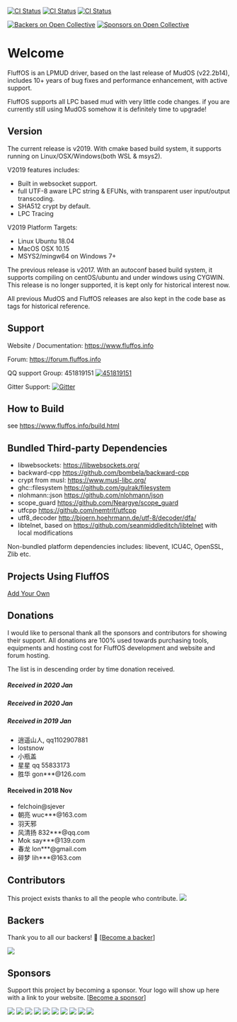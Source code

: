 [![CI Status](https://github.com/fluffos/fluffos/workflows/CI%20on%20ubuntu/badge.svg)](https://github.com/fluffos/fluffos/actions)
[![CI Status](https://github.com/fluffos/fluffos/workflows/CI%20on%20OSX/badge.svg)](https://github.com/fluffos/fluffos/actions)
[![CI Status](https://github.com/fluffos/fluffos/workflows/CI%20on%20Windows/badge.svg)](https://github.com/fluffos/fluffos/actions)


[![Backers on Open Collective](https://opencollective.com/fluffos-579/backers/badge.svg)](#backers)
[![Sponsors on Open Collective](https://opencollective.com/fluffos-579/sponsors/badge.svg)](#sponsors)

Welcome
=======
FluffOS is an LPMUD driver, based on the last release of MudOS (v22.2b14), includes 10+ years of bug
 fixes and performance enhancement, with active support.

FluffOS supports all LPC based mud with very little code changes. if you are currently still using MudOS somehow
 it is definitely time to upgrade!

Version
--------
The current release is v2019. With cmake based build system, it supports running on Linux/OSX/Windows(both WSL & msys2).

V2019 features includes:
- Built in websocket support.
- full UTF-8 aware LPC string & EFUNs, with transparent user input/output transcoding.
- SHA512 crypt by default.
- LPC Tracing

V2019 Platform Targets:
- Linux Ubuntu 18.04
- MacOS OSX 10.15
- MSYS2/mingw64 on Windows 7+

The previous release is v2017. With an autoconf based build system, it supports compiling on centOS/ubuntu and under
 windows using CYGWIN. This release is no longer supported, it is kept only for historical interest now.

All previous MudOS and FluffOS releases are also kept in the code base as tags for historical reference.

Support
-------
Website / Documentation: <https://www.fluffos.info>

Forum: <https://forum.fluffos.info>

QQ support Group: 451819151 [![451819151](https://pub.idqqimg.com/wpa/images/group.png)](https://shang.qq.com/wpa/qunwpa?idkey=3fd552adb8ace1a8e3ae3a712e5d314c7caf49af8b87449473c595b7e1f1ddf9)

Gitter Support: [![Gitter](https://badges.gitter.im/fluffos/community.svg)](https://gitter.im/fluffos/community?utm_source=badge&utm_medium=badge&utm_campaign=pr-badge)

How to Build
------------
see <https://www.fluffos.info/build.html>

Bundled Third-party Dependencies
----------------------
- libwebsockets: <https://libwebsockets.org/>
- backward-cpp <https://github.com/bombela/backward-cpp>
- crypt from musl: <https://www.musl-libc.org/>
- ghc::filesystem <https://github.com/gulrak/filesystem>
- nlohmann::json <https://github.com/nlohmann/json>
- scope_guard <https://github.com/Neargye/scope_guard>
- utfcpp <https://github.com/nemtrif/utfcpp>
- utf8_decoder <http://bjoern.hoehrmann.de/utf-8/decoder/dfa/>
- libtelnet, based on <https://github.com/seanmiddleditch/libtelnet> with local modifications

Non-bundled platform dependencies includes: libevent, ICU4C, OpenSSL, Zlib etc.

Projects Using FluffOS
----------------------
[Add Your Own](https://github.com/fluffos/fluffos/edit/master/README.md)

Donations
---------
I would like to personal thank all the sponsors and contributors for showing their support.
All donations are 100% used towards purchasing tools, equipments and hosting cost for FluffOS development and website
 and forum hosting.

The list is in descending order by time donation received.

##### Received in 2020 Jan

##### Received in 2020 Jan

##### Received in 2019 Jan

- 逍遥山人, qq1102907881
- lostsnow
- 小瓶盖
- 星星 qq 55833173
- 胜华 gon***@126.com

#### Received in 2018 Nov

- felchoin@sjever
- 朝亮 wuc***@163.com
- 羽天邪
- 风清扬 832***@qq.com
- Mok say***@139.com
- 春龙 lon***@gmail.com
- 碎梦 lih***@163.com

## Contributors

This project exists thanks to all the people who contribute.
<a href="https://github.com/fluffos/fluffos/graphs/contributors"><img src="https://opencollective.com/fluffos-579/contributors.svg?width=890&button=false" /></a>

## Backers

Thank you to all our backers! 🙏 [[Become a backer](https://opencollective.com/fluffos-579#backer)]

<a href="https://opencollective.com/fluffos-579#backers" target="_blank"><img src="https://opencollective.com/fluffos-579/backers.svg?width=890"></a>

## Sponsors

Support this project by becoming a sponsor. Your logo will show up here with a link to your website. [[Become a sponsor](https://opencollective.com/fluffos-579#sponsor)]

<a href="https://opencollective.com/fluffos-579/sponsor/0/website" target="_blank"><img src="https://opencollective.com/fluffos-579/sponsor/0/avatar.svg"></a>
<a href="https://opencollective.com/fluffos-579/sponsor/1/website" target="_blank"><img src="https://opencollective.com/fluffos-579/sponsor/1/avatar.svg"></a>
<a href="https://opencollective.com/fluffos-579/sponsor/2/website" target="_blank"><img src="https://opencollective.com/fluffos-579/sponsor/2/avatar.svg"></a>
<a href="https://opencollective.com/fluffos-579/sponsor/3/website" target="_blank"><img src="https://opencollective.com/fluffos-579/sponsor/3/avatar.svg"></a>
<a href="https://opencollective.com/fluffos-579/sponsor/4/website" target="_blank"><img src="https://opencollective.com/fluffos-579/sponsor/4/avatar.svg"></a>
<a href="https://opencollective.com/fluffos-579/sponsor/5/website" target="_blank"><img src="https://opencollective.com/fluffos-579/sponsor/5/avatar.svg"></a>
<a href="https://opencollective.com/fluffos-579/sponsor/6/website" target="_blank"><img src="https://opencollective.com/fluffos-579/sponsor/6/avatar.svg"></a>
<a href="https://opencollective.com/fluffos-579/sponsor/7/website" target="_blank"><img src="https://opencollective.com/fluffos-579/sponsor/7/avatar.svg"></a>
<a href="https://opencollective.com/fluffos-579/sponsor/8/website" target="_blank"><img src="https://opencollective.com/fluffos-579/sponsor/8/avatar.svg"></a>
<a href="https://opencollective.com/fluffos-579/sponsor/9/website" target="_blank"><img src="https://opencollective.com/fluffos-579/sponsor/9/avatar.svg"></a>
